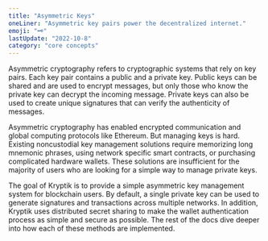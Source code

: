 ```yaml
---
title: "Asymmetric Keys"
oneLiner: "Asymmetric key pairs power the decentralized internet."
emoji: "🗝️"
lastUpdate: "2022-10-8"
category: "core concepts"
---
```


Asymmetric cryptography refers to cryptographic systems that rely on key pairs. Each key pair contains a public and a private key. Public keys can be shared and are used to encrypt messages, but only those who know the private key can decrypt the incoming message. Private keys can also be used to create unique signatures that can verify the authenticity of messages.

Asymmetric cryptography has enabled encrypted communication and global computing protocols like Ethereum. But managing keys is hard. Existing noncustodial key management solutions require memorizing long mnemonic phrases, using network specific smart contracts, or purchasing complicated hardware wallets. These solutions are insufficient for the majority of users who are looking for a simple way to manage private keys.

The goal of Kryptik is to provide a simple asymmetric key management system for blockchain users. By default, a single private key can be used to generate signatures and transactions across multiple networks. In addition, Kryptik uses distributed secret sharing to make the wallet authentication process as simple and secure as possible. The rest of the docs dive deeper into how each of these methods are implemented.
